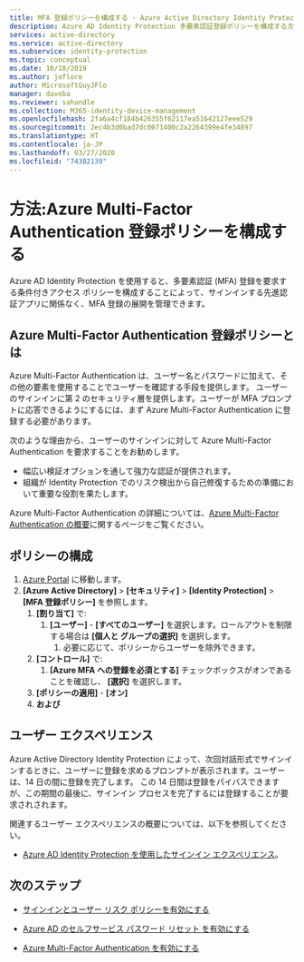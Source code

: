 ```yaml
---
title: MFA 登録ポリシーを構成する - Azure Active Directory Identity Protection
description: Azure AD Identity Protection 多要素認証登録ポリシーを構成する方法について説明します。
services: active-directory
ms.service: active-directory
ms.subservice: identity-protection
ms.topic: conceptual
ms.date: 10/18/2019
ms.author: joflore
author: MicrosoftGuyJFlo
manager: daveba
ms.reviewer: sahandle
ms.collection: M365-identity-device-management
ms.openlocfilehash: 2fa6a4cf184b426355f62117ea51642127eee529
ms.sourcegitcommit: 2ec4b3d0bad7dc0071400c2a2264399e4fe34897
ms.translationtype: HT
ms.contentlocale: ja-JP
ms.lasthandoff: 03/27/2020
ms.locfileid: "74382139"
---
```

# <a name="how-to-configure-the-azure-multi-factor-authentication-registration-policy"></a>方法:Azure Multi-Factor Authentication 登録ポリシーを構成する

Azure AD Identity Protection を使用すると、多要素認証 (MFA) 登録を要求する条件付きアクセス ポリシーを構成することによって、サインインする先進認証アプリに関係なく、MFA 登録の展開を管理できます。

## <a name="what-is-the-azure-multi-factor-authentication-registration-policy"></a>Azure Multi-Factor Authentication 登録ポリシーとは

Azure Multi-Factor Authentication は、ユーザー名とパスワードに加えて、その他の要素を使用することでユーザーを確認する手段を提供します。 ユーザーのサインインに第 2 のセキュリティ層を提供します。ユーザーが MFA プロンプトに応答できるようにするには、まず Azure Multi-Factor Authentication に登録する必要があります。

次のような理由から、ユーザーのサインインに対して Azure Multi-Factor Authentication を要求することをお勧めします。

- 幅広い検証オプションを通して強力な認証が提供されます。
- 組織が Identity Protection でのリスク検出から自己修復するための準備において重要な役割を果たします。

Azure Multi-Factor Authentication の詳細については、[Azure Multi-Factor Authentication の概要](../authentication/howto-mfa-getstarted.md)に関するページをご覧ください。

## <a name="policy-configuration"></a>ポリシーの構成

1. [Azure Portal](https://portal.azure.com) に移動します。
1. **[Azure Active Directory]**  >  **[セキュリティ]**  >  **[Identity Protection]**  >  **[MFA 登録ポリシー]** を参照します。
   1. **[割り当て]** で:
      1. **[ユーザー]** - **[すべてのユーザー]** を選択します。ロールアウトを制限する場合は **[個人と グループの選択]** を選択します。
         1. 必要に応じて、ポリシーからユーザーを除外できます。
   1. **[コントロール]** で:
      1. **[Azure MFA への登録を必須とする]** チェックボックスがオンであることを確認し、 **[選択]** を選択します。
   1. **[ポリシーの適用]**  -  **[オン]**
   1. **および**

## <a name="user-experience"></a>ユーザー エクスペリエンス

Azure Active Directory Identity Protection によって、次回対話形式でサインインするときに、ユーザーに登録を求めるプロンプトが表示されます。ユーザーは、14 日の間に登録を完了します。 この 14 日間は登録をパイバスできますが、この期間の最後に、サインイン プロセスを完了するには登録することが要求されされます。

関連するユーザー エクスペリエンスの概要については、以下を参照してください。

- [Azure AD Identity Protection を使用したサインイン エクスペリエンス](concept-identity-protection-user-experience.md)。  

## <a name="next-steps"></a>次のステップ

- [サインインとユーザー リスク ポリシーを有効にする](howto-identity-protection-configure-risk-policies.md)

- [Azure AD のセルフサービス パスワード リセット を有効にする](../authentication/howto-sspr-deployment.md)

- [Azure Multi-Factor Authentication を有効にする](../authentication/howto-mfa-getstarted.md)
